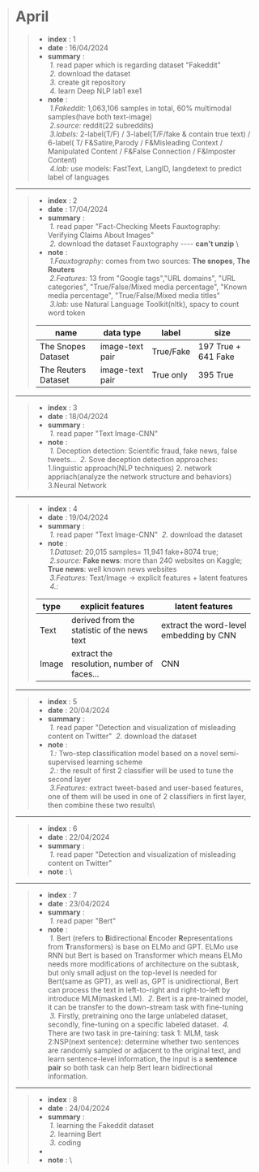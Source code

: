 ># April
>>- **index** : 1
>>- **date** : 16/04/2024
>>- **summary** : \
    &nbsp;*1.* read paper which is regarding dataset "Fakeddit" \
    &nbsp;*2.* download the dataset \
    &nbsp;*3.* create git repository \
    &nbsp;*4.* learn Deep NLP lab1 exe1 
>>- **note** : \
    &nbsp;*1.Fakeddit:*  1,063,106 samples in total, 60% multimodal samples(have both text-image) \
    &nbsp;*2.source:* reddit(22 subreddits) \
    &nbsp;*3.labels:* 2-label(T/F) / 3-label(T/F/fake & contain true text) / 6-label( T/ F&Satire,Parody / F&Misleading Context / Manipulated Content / F&False Connection / F&Imposter Content) \
    &nbsp;*4.lab:* use models: FastText, LangID, langdetext to predict label of languages 
>---
>>- **index** : 2
>>- **date** : 17/04/2024
>>- **summary** : \
    &nbsp;*1.* read paper "Fact-Checking Meets Fauxtography: Verifying Claims About Images" \
    &nbsp;*2.* download the dataset Fauxtography ---- **can't unzip** \
>>- **note** : \
    &nbsp;*1.Fauxtography:* comes from two sources: **The snopes**, **The Reuters** \
    &nbsp;*2.Features:* 13 from "Google tags","URL domains", "URL categories", "True/False/Mixed media percentage", "Known media percentage", "True/False/Mixed media titles"\
    &nbsp;*3.lab:* use Natural Language Toolkit(nltk), spacy to count word token 
>>
>>| name | data type | label | size|
>>|---|---|---|---|
>>|The Snopes Dataset  | image-text pair | True/Fake | 197 True + 641 Fake|
>>|The Reuters Dataset | image-text pair | True only | 395 True|
>---
>>- **index** : 3
>>- **date** : 18/04/2024
>>- **summary** : \
    &nbsp;*1.* read paper "Text Image-CNN" 
>>- **note** : \
    &nbsp;*1.* Deception detection: Scientific fraud, fake news, false tweets...
    &nbsp;*2.* Sove deception detection approaches: 1.linguistic approach(NLP techniques) 2. network appriach(analyze the network structure and behaviors) 3.Neural Network
>---
>>- **index** : 4
>>- **date** : 19/04/2024
>>- **summary** : \
    &nbsp;*1.* read paper "Text Image-CNN" 
    &nbsp;*2.* download the dataset
>>- **note** : \
    &nbsp;*1.Dataset:* 20,015 samples= 11,941 fake+8074 true;\
    &nbsp;*2.source:* **Fake news**: more than 240 websites on Kaggle; **True news**: well known news websites\
    &nbsp;*3.Features:* Text/Image -> explicit features + latent features\
    &nbsp;*4.:*
>>
>>|type|explicit features|latent features|
>>|---|---|---|
>>|Text|derived from the statistic of the news text|extract the word-level embedding by CNN |
>>|Image|extract the resolution, number of faces...| CNN|
>---
>>- **index** : 5
>>- **date** : 20/04/2024
>>- **summary** : \
    &nbsp;*1.* read paper "Detection and visualization of misleading content on Twitter" 
    &nbsp;*2.* download the dataset
>>- **note** : \
    &nbsp;*1.:* Two-step classification model based on a novel semi-supervised learning scheme\
    &nbsp;*2.:* the result of first 2 classifier will be used to tune the second layer\
    &nbsp;*3.Features:* extract tweet-based and user-based features, one of them will be used in one of 2 classifiers in first layer, then combine these two results\
>---
>>- **index** : 6
>>- **date** : 22/04/2024
>>- **summary** : \
    &nbsp;*1.* read paper "Detection and visualization of misleading content on Twitter" 
>>- **note** : \
>---
>>- **index** : 7
>>- **date** : 23/04/2024
>>- **summary** : \
    &nbsp;*1.* read paper "Bert" 
>>- **note** : \
    &nbsp;*1.* Bert (refers to **B**idirectional **E**ncoder **R**epresentations from **T**ransformers) is base on ELMo and GPT. ELMo use RNN but Bert is based on Transformer which means ELMo needs more modifications of architecture on the subtask, but only small adjust on the top-level is needed for Bert(same as GPT), as well as, GPT is unidirectional, Bert can process the text in left-to-right and right-to-left by introduce MLM(masked LM).
    &nbsp;*2.* Bert is a pre-trained model, it can be transfer to the down-stream task with fine-tuning
    &nbsp;*3.* Firstly, pretraining ono the large unlabeled dataset, secondly, fine-tuning on a specific labeled dataset.
    &nbsp;*4.* There are two task in pre-taining: task 1: MLM, task 2:NSP(next sentence): determine whether two sentences are randomly sampled or adjacent to the original text, and learn sentence-level information, the input is a **sentence pair** so both task can help Bert learn bidirectional information.
>---
>>- **index** : 8
>>- **date** : 24/04/2024
>>- **summary** : \
    &nbsp;*1.* learning the Fakeddit dataset \
    &nbsp;*2.* learning Bert\
    &nbsp;*3.* coding
>>- 
>>- **note** : \

        




